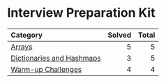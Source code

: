 # Interview Preparation Kit

| Category                                                  | Solved | Total |
| :-------------------------------------------------------- | -----: | ----: |
| [Arrays](./arrays/)                                       |      5 |     5 |
| [Dictionaries and Hashmaps](./dictionaries-and-hashmaps/) |      3 |     5 |
| [Warm-up Challenges](./warm-up-challenges/)               |      4 |     4 |
